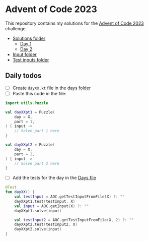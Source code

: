# Advent of Code 2023

This repository contains my solutions for the [Advent of Code 2023](https://adventofcode.com/2023) challenge.

- [Solutions folder](./src/main/kotlin/days)
  - [Day 1](./src/main/kotlin/days/day01.kt)
  - [Day 2](./src/main/kotlin/days/day02.kt)
- [Input folder](./src/main/resources/inputs)
- [Test inputs folder](./src/main/resources/testInputs)

## Daily todos

- [ ] Create `dayXX.kt` file in the [days folder](./src/main/kotlin/days)
- [ ] Paste this code in the file:

```kt
import utils.Puzzle

val dayXXpt1 = Puzzle(
    day = X,
    part = 1,
) { input ->
    // Solve part 1 here
}

val dayXXpt2 = Puzzle(
    day = X,
    part = 2,
) { input ->
    // Solve part 2 here
}
```

- [ ] Add the tests for the day in the [Days file](./src/test/kotlin/Days.kt)

```kt
@Test
fun dayXX() {
    val testInput = AOC.getTestInputFromFile(X) ?: ""
    dayXXpt1.test(testInput, X)
    val input = AOC.getInput(X) ?: ""
    dayXXpt1.solve(input)

    val testInput2 = AOC.getTestInputFromFile(X, 2) ?: ""
    dayXXpt2.test(testInput2, X)
    dayXXpt2.solve(input)
}
```
